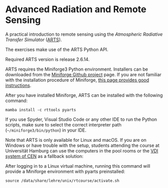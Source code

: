 # Advanced Radiation and Remote Sensing

A practical introduction to remote sensing using the
_Atmospheric Radiative Transfer Simulator_ ([ARTS][arts]).

The exercises make use of the ARTS Python API.

Required ARTS version is release 2.6.14.

ARTS requires the Miniforge3 Python environment.
Installers can be downloaded from the [Miniforge Github project][conda] page.
If you are not familiar with the installation procedure of Miniforge, [this page provides good instructions][robotology].

After you have installed Miniforge, ARTS can be installed with the following command:
```
mamba install -c rttools pyarts
```

If you use Spyder, Visual Studio Code or any other IDE  to run the Python scripts, make sure to select the correct interpreter path (`~/miniforge3/bin/python`) in your IDE.

Note that ARTS is only available for Linux and macOS. If you are on Windows or have trouble with the setup, students attending the course at Universität Hamburg can use the computers in the pool rooms or the [VDI system of CEN][vdi-cen] as a fallback solution:

After logging in to a Linux virtual machine, running this command will provide a Miniforge environment with pyarts preinstalled:

```
source /data/share/lehre/unix/rtcourse/activate.sh
```

[arts]: http://radiativetransfer.org/
[vdi-cen]: https://www.cen.uni-hamburg.de/facilities/cen-it/vdi.html
[conda]: https://github.com/conda-forge/miniforge#miniforge
[robotology]: https://github.com/robotology/robotology-superbuild/blob/master/doc/install-miniforge.md
